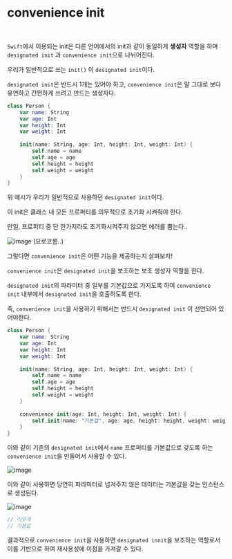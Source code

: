 # convenience init

<br>

`Swift`에서 이용되는 init은 다른 언어에서의 init과 같이 동일하게 **생성자** 역할을 하며 `designated init` 과 `convenience init`으로 나뉘어진다.

우리가 일반적으로 쓰는 `init()` 이 `designated init`이다.

`designated init`은 반드시 1개는 있어야 하고, `convenience init`은 말 그대로 보다 유연하고 간편하게 쓰려고 만드는 생성자다.

```swift
class Person {
    var name: String
    var age: Int
    var height: Int
    var weight: Int
    
    init(name: String, age: Int, height: Int, weight: Int) {
        self.name = name
        self.age = age
        self.height = height
        self.weight = weight
    }
}
```

위 예시가 우리가 일반적으로 사용하던 `designated init`이다.

이 init은 클래스 내 모든 프로퍼티를 의무적으로 초기화 시켜줘야 한다.

만일, 프로퍼티 중 단 한가지라도 초기화시켜주지 않으면 에러를 뿜는다..

![image](https://user-images.githubusercontent.com/33051018/95325197-cd4a7100-08db-11eb-9f2c-31a1d5bdb539.png)
(요로코롬..)

그렇다면 `convenience init`은 어떤 기능을 제공하는지 살펴보자!

`convenience init`은 `designated init`을 보조하는 보조 생성자 역할을 한다.

`designated init`의 파라미터 중 일부를 기본값으로 가지도록 하여 `convenience init` 내부에서 `designated init`을 호출하도록 한다.

즉, `convenience init`을 사용하기 위해서는 반드시 `designated init` 이 선언되어 있어야한다.

```swift
class Person {
    var name: String
    var age: Int
    var height: Int
    var weight: Int
    
    init(name: String, age: Int, height: Int, weight: Int) {
        self.name = name
        self.age = age
        self.height = height
        self.weight = weight
    }
    
    convenience init(age: Int, height: Int, weight: Int) {
        self.init(name: "기본값", age: age, height: height, weight: weight)
    }
}
```

이와 같이 기존의 `designated init`에서 `name` 프로퍼티를 기본값으로 갖도록 하는 `convenience init`을 만들어서 사용할 수 있다.

![image](https://user-images.githubusercontent.com/33051018/95325909-c96b1e80-08dc-11eb-9baf-5eefd01fafb9.png)


이와 같이 사용하면 당연히 파라미터로 넘겨주지 않은 데이터는 기본값을 갖는 인스턴스로 생성된다.

![image](https://user-images.githubusercontent.com/33051018/95326118-0c2cf680-08dd-11eb-9d1c-c088339a9706.png)

```swift
// 아무개
// 기본값
```

결과적으로 `convenience init`을 사용하면 `designated innit`을 보조하는 역할로서 이를 기반으로 하여 재사용성에 이점을 가져갈 수 있다.
